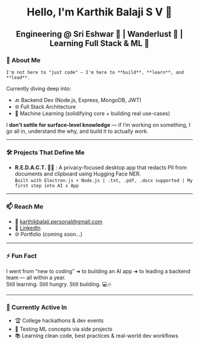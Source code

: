 <h1 align="center">Hello, I'm Karthik Balaji S V 👋</h1>
<p align="center">
  <h2 align="center"> Engineering @ Sri Eshwar 🏫 | Wanderlust 🌃 |  Learning Full Stack & ML 🧠 </h2>
</p>

### 🚀 About Me

`I'm not here to "just code" — I'm here to **build**, **learn**, and **lead**.`

Currently diving deep into:
- 🔙 Backend Dev (Node.js, Express, MongoDB, JWT)
- 🌐 Full Stack Architecture
- 🤖 Machine Learning (solidifying core + building real use-cases)

I **don’t settle for surface-level knowledge** — if I’m working on something, I go all in, understand the why, and build it to actually *work*.

---

### 🛠️ Projects That Define Me

-  **R.E.D.A.C.T.** 🕵️‍♂️ :
  A privacy-focused desktop app that redacts PII from documents and clipboard using Hugging Face NER.  
  `Built with Electron.js + Node.js | .txt, .pdf, .docx supported | My first step into AI x App`



---




### 📫 Reach Me

- 📧 karthikbalaji.personal@gmail.com  
- 🔗 [LinkedIn](https://www.linkedin.com/in/your-link-here)  
- 🌐 Portfolio (coming soon...)

---

### ⚡ Fun Fact

I went from “new to coding” ➜ to building an AI app ➜ to leading a backend team — all within a year.  
Still learning. Still hungry. Still building. 💻🔥

---

### 📌 Currently Active In

- 🏆 College hackathons & dev events  
- 🧪 Testing ML concepts via side projects  
- 📚 Learning clean code, best practices & real-world dev workflows  
